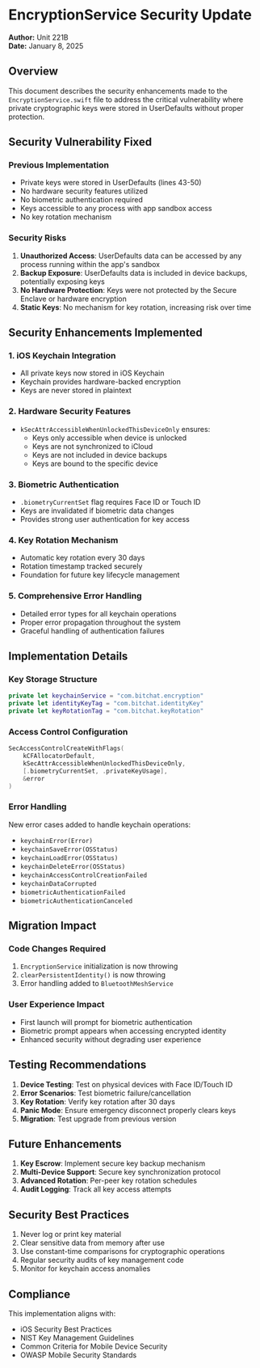 # EncryptionService Security Update

**Author:** Unit 221B  
**Date:** January 8, 2025

## Overview

This document describes the security enhancements made to the `EncryptionService.swift` file to address the critical vulnerability where private cryptographic keys were stored in UserDefaults without proper protection.

## Security Vulnerability Fixed

### Previous Implementation
- Private keys were stored in UserDefaults (lines 43-50)
- No hardware security features utilized
- No biometric authentication required
- Keys accessible to any process with app sandbox access
- No key rotation mechanism

### Security Risks
1. **Unauthorized Access**: UserDefaults data can be accessed by any process running within the app's sandbox
2. **Backup Exposure**: UserDefaults data is included in device backups, potentially exposing keys
3. **No Hardware Protection**: Keys were not protected by the Secure Enclave or hardware encryption
4. **Static Keys**: No mechanism for key rotation, increasing risk over time

## Security Enhancements Implemented

### 1. iOS Keychain Integration
- All private keys now stored in iOS Keychain
- Keychain provides hardware-backed encryption
- Keys are never stored in plaintext

### 2. Hardware Security Features
- `kSecAttrAccessibleWhenUnlockedThisDeviceOnly` ensures:
  - Keys only accessible when device is unlocked
  - Keys are not synchronized to iCloud
  - Keys are not included in device backups
  - Keys are bound to the specific device

### 3. Biometric Authentication
- `.biometryCurrentSet` flag requires Face ID or Touch ID
- Keys are invalidated if biometric data changes
- Provides strong user authentication for key access

### 4. Key Rotation Mechanism
- Automatic key rotation every 30 days
- Rotation timestamp tracked securely
- Foundation for future key lifecycle management

### 5. Comprehensive Error Handling
- Detailed error types for all keychain operations
- Proper error propagation throughout the system
- Graceful handling of authentication failures

## Implementation Details

### Key Storage Structure
```swift
private let keychainService = "com.bitchat.encryption"
private let identityKeyTag = "com.bitchat.identityKey"
private let keyRotationTag = "com.bitchat.keyRotation"
```

### Access Control Configuration
```swift
SecAccessControlCreateWithFlags(
    kCFAllocatorDefault,
    kSecAttrAccessibleWhenUnlockedThisDeviceOnly,
    [.biometryCurrentSet, .privateKeyUsage],
    &error
)
```

### Error Handling
New error cases added to handle keychain operations:
- `keychainError(Error)`
- `keychainSaveError(OSStatus)`
- `keychainLoadError(OSStatus)`
- `keychainDeleteError(OSStatus)`
- `keychainAccessControlCreationFailed`
- `keychainDataCorrupted`
- `biometricAuthenticationFailed`
- `biometricAuthenticationCanceled`

## Migration Impact

### Code Changes Required
1. `EncryptionService` initialization is now throwing
2. `clearPersistentIdentity()` is now throwing
3. Error handling added to `BluetoothMeshService`

### User Experience Impact
- First launch will prompt for biometric authentication
- Biometric prompt appears when accessing encrypted identity
- Enhanced security without degrading user experience

## Testing Recommendations

1. **Device Testing**: Test on physical devices with Face ID/Touch ID
2. **Error Scenarios**: Test biometric failure/cancellation
3. **Key Rotation**: Verify key rotation after 30 days
4. **Panic Mode**: Ensure emergency disconnect properly clears keys
5. **Migration**: Test upgrade from previous version

## Future Enhancements

1. **Key Escrow**: Implement secure key backup mechanism
2. **Multi-Device Support**: Secure key synchronization protocol
3. **Advanced Rotation**: Per-peer key rotation schedules
4. **Audit Logging**: Track all key access attempts

## Security Best Practices

1. Never log or print key material
2. Clear sensitive data from memory after use
3. Use constant-time comparisons for cryptographic operations
4. Regular security audits of key management code
5. Monitor for keychain access anomalies

## Compliance

This implementation aligns with:
- iOS Security Best Practices
- NIST Key Management Guidelines
- Common Criteria for Mobile Device Security
- OWASP Mobile Security Standards